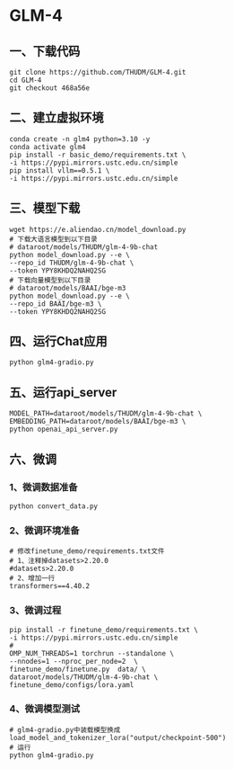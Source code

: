 # GLM-4

## 一、下载代码

```shell
git clone https://github.com/THUDM/GLM-4.git
cd GLM-4
git checkout 468a56e
```

## 二、建立虚拟环境

```shell
conda create -n glm4 python=3.10 -y
conda activate glm4
pip install -r basic_demo/requirements.txt \
-i https://pypi.mirrors.ustc.edu.cn/simple
pip install vllm==0.5.1 \
-i https://pypi.mirrors.ustc.edu.cn/simple
```

## 三、模型下载

```shell
wget https://e.aliendao.cn/model_download.py
# 下载大语言模型到以下目录
# dataroot/models/THUDM/glm-4-9b-chat
python model_download.py --e \
--repo_id THUDM/glm-4-9b-chat \
--token YPY8KHDQ2NAHQ2SG
# 下载向量模型到以下目录
# dataroot/models/BAAI/bge-m3
python model_download.py --e \
--repo_id BAAI/bge-m3 \
--token YPY8KHDQ2NAHQ2SG
```

## 四、运行Chat应用

```shell
python glm4-gradio.py
```

## 五、运行api_server

```shell
MODEL_PATH=dataroot/models/THUDM/glm-4-9b-chat \
EMBEDDING_PATH=dataroot/models/BAAI/bge-m3 \
python openai_api_server.py
```

## 六、微调

### 1、微调数据准备

```shell
python convert_data.py
```

### 2、微调环境准备

```shell
# 修改finetune_demo/requirements.txt文件
# 1、注释掉datasets>2.20.0
#datasets>2.20.0
# 2、增加一行
transformers==4.40.2
```

### 3、微调过程

```shell
pip install -r finetune_demo/requirements.txt \
-i https://pypi.mirrors.ustc.edu.cn/simple
#
OMP_NUM_THREADS=1 torchrun --standalone \
--nnodes=1 --nproc_per_node=2  \
finetune_demo/finetune.py  data/ \
dataroot/models/THUDM/glm-4-9b-chat \
finetune_demo/configs/lora.yaml 
```

### 4、微调模型测试

```shell
# glm4-gradio.py中装载模型换成
load_model_and_tokenizer_lora("output/checkpoint-500")
# 运行
python glm4-gradio.py
```

